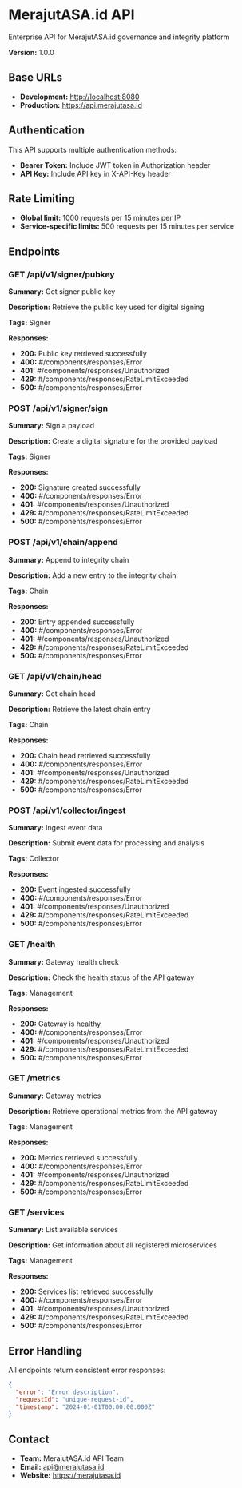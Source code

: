 # MerajutASA.id API

Enterprise API for MerajutASA.id governance and integrity platform

**Version:** 1.0.0

## Base URLs

- **Development:** <http://localhost:8080>
- **Production:** <https://api.merajutasa.id>

## Authentication

This API supports multiple authentication methods:

- **Bearer Token:** Include JWT token in Authorization header
- **API Key:** Include API key in X-API-Key header

## Rate Limiting

- **Global limit:** 1000 requests per 15 minutes per IP
- **Service-specific limits:** 500 requests per 15 minutes per service

## Endpoints

### GET /api/v1/signer/pubkey

**Summary:** Get signer public key

**Description:** Retrieve the public key used for digital signing

**Tags:** Signer

**Responses:**

- **200:** Public key retrieved successfully
- **400:** #/components/responses/Error
- **401:** #/components/responses/Unauthorized
- **429:** #/components/responses/RateLimitExceeded
- **500:** #/components/responses/Error

### POST /api/v1/signer/sign

**Summary:** Sign a payload

**Description:** Create a digital signature for the provided payload

**Tags:** Signer

**Responses:**

- **200:** Signature created successfully
- **400:** #/components/responses/Error
- **401:** #/components/responses/Unauthorized
- **429:** #/components/responses/RateLimitExceeded
- **500:** #/components/responses/Error

### POST /api/v1/chain/append

**Summary:** Append to integrity chain

**Description:** Add a new entry to the integrity chain

**Tags:** Chain

**Responses:**

- **200:** Entry appended successfully
- **400:** #/components/responses/Error
- **401:** #/components/responses/Unauthorized
- **429:** #/components/responses/RateLimitExceeded
- **500:** #/components/responses/Error

### GET /api/v1/chain/head

**Summary:** Get chain head

**Description:** Retrieve the latest chain entry

**Tags:** Chain

**Responses:**

- **200:** Chain head retrieved successfully
- **400:** #/components/responses/Error
- **401:** #/components/responses/Unauthorized
- **429:** #/components/responses/RateLimitExceeded
- **500:** #/components/responses/Error

### POST /api/v1/collector/ingest

**Summary:** Ingest event data

**Description:** Submit event data for processing and analysis

**Tags:** Collector

**Responses:**

- **200:** Event ingested successfully
- **400:** #/components/responses/Error
- **401:** #/components/responses/Unauthorized
- **429:** #/components/responses/RateLimitExceeded
- **500:** #/components/responses/Error

### GET /health

**Summary:** Gateway health check

**Description:** Check the health status of the API gateway

**Tags:** Management

**Responses:**

- **200:** Gateway is healthy
- **400:** #/components/responses/Error
- **401:** #/components/responses/Unauthorized
- **429:** #/components/responses/RateLimitExceeded
- **500:** #/components/responses/Error

### GET /metrics

**Summary:** Gateway metrics

**Description:** Retrieve operational metrics from the API gateway

**Tags:** Management

**Responses:**

- **200:** Metrics retrieved successfully
- **400:** #/components/responses/Error
- **401:** #/components/responses/Unauthorized
- **429:** #/components/responses/RateLimitExceeded
- **500:** #/components/responses/Error

### GET /services

**Summary:** List available services

**Description:** Get information about all registered microservices

**Tags:** Management

**Responses:**

- **200:** Services list retrieved successfully
- **400:** #/components/responses/Error
- **401:** #/components/responses/Unauthorized
- **429:** #/components/responses/RateLimitExceeded
- **500:** #/components/responses/Error

## Error Handling

All endpoints return consistent error responses:

```json
{
  "error": "Error description",
  "requestId": "unique-request-id",
  "timestamp": "2024-01-01T00:00:00.000Z"
}
```

## Contact

- **Team:** MerajutASA.id API Team
- **Email:** <api@merajutasa.id>
- **Website:** <https://merajutasa.id>
